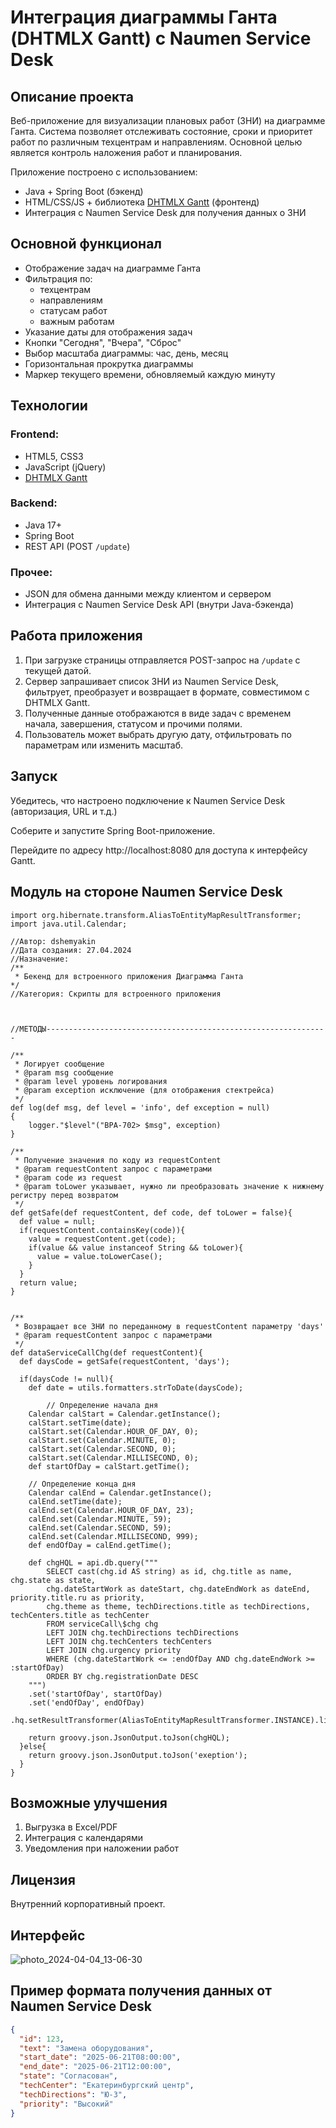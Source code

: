 # Интеграция диаграммы Ганта (DHTMLX Gantt) с Naumen Service Desk

## Описание проекта 

Веб-приложение для визуализации плановых работ (ЗНИ) на диаграмме Ганта. Система позволяет отслеживать состояние, сроки и приоритет работ по различным техцентрам и направлениям. Основной целью является контроль наложения работ и планирования.

Приложение построено с использованием:

- Java + Spring Boot (бэкенд)
- HTML/CSS/JS + библиотека [DHTMLX Gantt](https://dhtmlx.com/) (фронтенд)
- Интеграция с Naumen Service Desk для получения данных о ЗНИ

## Основной функционал

- Отображение задач на диаграмме Ганта
- Фильтрация по:
  - техцентрам
  - направлениям
  - статусам работ
  - важным работам
- Указание даты для отображения задач
- Кнопки "Сегодня", "Вчера", "Сброс"
- Выбор масштаба диаграммы: час, день, месяц
- Горизонтальная прокрутка диаграммы
- Маркер текущего времени, обновляемый каждую минуту

## Технологии

### Frontend:

- HTML5, CSS3
- JavaScript (jQuery)
- [DHTMLX Gantt](https://dhtmlx.com/)

### Backend:

- Java 17+
- Spring Boot
- REST API (POST `/update`)

### Прочее:

- JSON для обмена данными между клиентом и сервером
- Интеграция с Naumen Service Desk API (внутри Java-бэкенда)


## Работа приложения

1. При загрузке страницы отправляется POST-запрос на `/update` с текущей датой.
2. Сервер запрашивает список ЗНИ из Naumen Service Desk, фильтрует, преобразует и возвращает в формате, совместимом с DHTMLX Gantt.
3. Полученные данные отображаются в виде задач с временем начала, завершения, статусом и прочими полями.
4. Пользователь может выбрать другую дату, отфильтровать по параметрам или изменить масштаб.

## Запуск
Убедитесь, что настроено подключение к Naumen Service Desk (авторизация, URL и т.д.)

Соберите и запустите Spring Boot-приложение.

Перейдите по адресу http://localhost:8080 для доступа к интерфейсу Gantt.

## Модуль на стороне Naumen Service Desk

```
import org.hibernate.transform.AliasToEntityMapResultTransformer;
import java.util.Calendar;

//Автор: dshemyakin
//Дата создания: 27.04.2024
//Назначение:
/**
 * Бекенд для встроенного приложения Диаграмма Ганта
*/
//Категория: Скрипты для встроенного приложения



//МЕТОДЫ---------------------------------------------------------------

/**
 * Логирует сообщение
 * @param msg сообщение
 * @param level уровень логирования
 * @param exception исключение (для отображения стектрейса)
 */
def log(def msg, def level = 'info', def exception = null)
{
    logger."$level"("BPA-702> $msg", exception)
}

/**
 * Получение значения по коду из requestContent
 * @param requestContent запрос c параметрами
 * @param code из request
 * @param toLower указывает, нужно ли преобразовать значение к нижнему регистру перед возвратом
 */
def getSafe(def requestContent, def code, def toLower = false){
  def value = null;
  if(requestContent.containsKey(code)){
    value = requestContent.get(code);
    if(value && value instanceof String && toLower){
      value = value.toLowerCase();
    }
  }
  return value;
}


/**
 * Возвращает все ЗНИ по переданному в requestContent параметру 'days'
 * @param requestContent запрос c параметрами
 */
def dataServiceCallChg(def requestContent){
  def daysCode = getSafe(requestContent, 'days');
  
  if(daysCode != null){    
    def date = utils.formatters.strToDate(daysCode);
    
        // Определение начала дня
    Calendar calStart = Calendar.getInstance();
    calStart.setTime(date);
    calStart.set(Calendar.HOUR_OF_DAY, 0);
    calStart.set(Calendar.MINUTE, 0);
    calStart.set(Calendar.SECOND, 0);
    calStart.set(Calendar.MILLISECOND, 0);
    def startOfDay = calStart.getTime();
    
    // Определение конца дня
    Calendar calEnd = Calendar.getInstance();
    calEnd.setTime(date);
    calEnd.set(Calendar.HOUR_OF_DAY, 23);
    calEnd.set(Calendar.MINUTE, 59);
    calEnd.set(Calendar.SECOND, 59);
    calEnd.set(Calendar.MILLISECOND, 999);
    def endOfDay = calEnd.getTime();
    
    def chgHQL = api.db.query("""
        SELECT cast(chg.id AS string) as id, chg.title as name, chg.state as state, 
        chg.dateStartWork as dateStart, chg.dateEndWork as dateEnd, priority.title.ru as priority,
        chg.theme as theme, techDirections.title as techDirections, techCenters.title as techCenter
        FROM serviceCall\$chg chg
        LEFT JOIN chg.techDirections techDirections
        LEFT JOIN chg.techCenters techCenters
        LEFT JOIN chg.urgency priority
        WHERE (chg.dateStartWork <= :endOfDay AND chg.dateEndWork >= :startOfDay)
        ORDER BY chg.registrationDate DESC
    """)
    .set('startOfDay', startOfDay)
    .set('endOfDay', endOfDay)
    .hq.setResultTransformer(AliasToEntityMapResultTransformer.INSTANCE).list();
    
    return groovy.json.JsonOutput.toJson(chgHQL);  
  }else{
    return groovy.json.JsonOutput.toJson('exeption');  
  }
}

```

## Возможные улучшения
1. Выгрузка в Excel/PDF
2. Интеграция с календарями
3. Уведомления при наложении работ

## Лицензия
Внутренний корпоративный проект.

## Интерфейс
![photo_2024-04-04_13-06-30](https://github.com/user-attachments/assets/1c689dd5-d04c-441c-b91e-0f44d089d29e)


## Пример формата получения данных от Naumen Service Desk

```json
{
  "id": 123,
  "text": "Замена оборудования",
  "start_date": "2025-06-21T08:00:00",
  "end_date": "2025-06-21T12:00:00",
  "state": "Согласован",
  "techCenter": "Екатеринбургский центр",
  "techDirections": "Ю-З",
  "priority": "Высокий"
}

